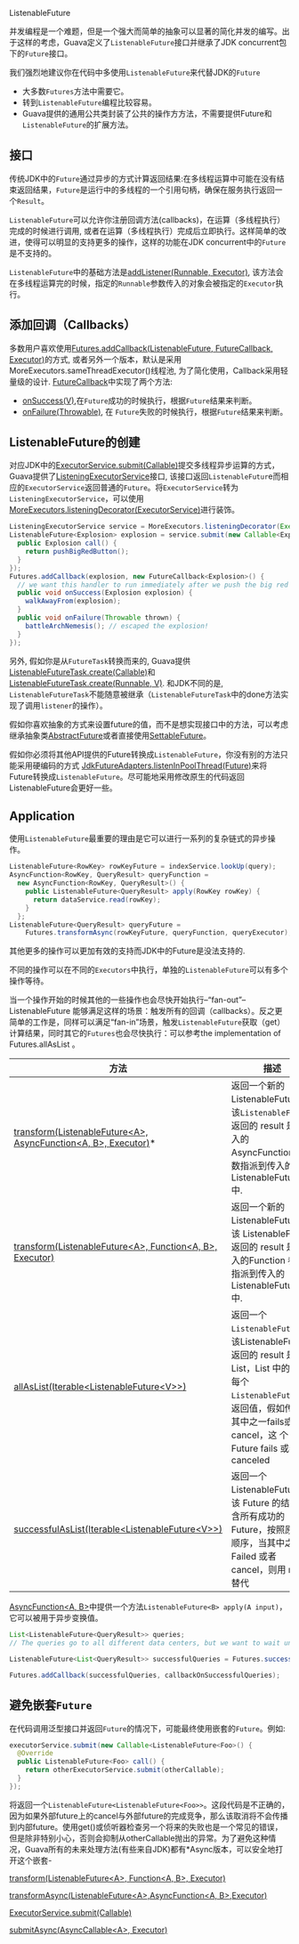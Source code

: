 ListenableFuture

并发编程是一个难题，但是一个强大而简单的抽象可以显著的简化并发的编写。出于这样的考虑，Guava定义了`ListenableFuture`接口并继承了JDK concurrent包下的`Future`接口。

我们强烈地建议你在代码中多使用`ListenableFuture`来代替JDK的`Future`

* 大多数`Futures`方法中需要它。
* 转到`ListenableFuture`编程比较容易。
* Guava提供的通用公共类封装了公共的操作方方法，不需要提供Future和`ListenableFuture`的扩展方法。

## 接口

传统JDK中的`Future`通过异步的方式计算返回结果:在多线程运算中可能在没有结束返回结果，`Future`是运行中的多线程的一个引用句柄，确保在服务执行返回一个`Result`。

`ListenableFuture`可以允许你注册回调方法(callbacks)，在运算（多线程执行）完成的时候进行调用, 或者在运算（多线程执行）完成后立即执行。这样简单的改进，使得可以明显的支持更多的操作，这样的功能在JDK concurrent中的`Future`是不支持的。

`ListenableFuture`中的基础方法是[addListener(Runnable, Executor)](https://google.github.io/guava/releases/snapshot/api/docs/com/google/common/util/concurrent/ListenableFuture.html#addListener-java.lang.Runnable-java.util.concurrent.Executor-), 该方法会在多线程运算完的时候，指定的`Runnable`参数传入的对象会被指定的`Executor`执行。

## 添加回调（Callbacks）

多数用户喜欢使用[Futures.addCallback(ListenableFuture<V>, FutureCallback<V>, Executor)](https://google.github.io/guava/releases/snapshot/api/docs/com/google/common/util/concurrent/Futures.html#addCallback-com.google.common.util.concurrent.ListenableFuture-com.google.common.util.concurrent.FutureCallback-java.util.concurrent.Executor-)的方式, 或者另外一个版本，默认是采用MoreExecutors.sameThreadExecutor()线程池, 为了简化使用，Callback采用轻量级的设计. [FutureCallback<V>](https://google.github.io/guava/releases/snapshot/api/docs/com/google/common/util/concurrent/FutureCallback.html)中实现了两个方法:

* [onSuccess(V)](https://google.github.io/guava/releases/snapshot/api/docs/com/google/common/util/concurrent/FutureCallback.html#onSuccess-V-),在`Future`成功的时候执行，根据`Future`结果来判断。
* [onFailure(Throwable)](https://google.github.io/guava/releases/snapshot/api/docs/com/google/common/util/concurrent/FutureCallback.html#onFailure-java.lang.Throwable-), 在 `Future`失败的时候执行，根据`Future`结果来判断。

## ListenableFuture的创建

对应JDK中的[ExecutorService.submit(Callable)](http://docs.oracle.com/javase/8/docs/api/java/util/concurrent/ExecutorService.html#submit-java.util.concurrent.Callable-)提交多线程异步运算的方式，Guava提供了[ListeningExecutorService](https://google.github.io/guava/releases/snapshot/api/docs/com/google/common/util/concurrent/ListeningExecutorService.html)接口, 该接口返回`ListenableFutur`e而相应的`ExecutorService`返回普通的`Future`。将`ExecutorService`转为`ListeningExecutorService`，可以使用[MoreExecutors.listeningDecorator(ExecutorService)](https://google.github.io/guava/releases/snapshot/api/docs/com/google/common/util/concurrent/MoreExecutors.html#listeningDecorator-java.util.concurrent.ExecutorService-)进行装饰。

```java
ListeningExecutorService service = MoreExecutors.listeningDecorator(Executors.newFixedThreadPool(10));
ListenableFuture<Explosion> explosion = service.submit(new Callable<Explosion>() {
  public Explosion call() {
    return pushBigRedButton();
  }
});
Futures.addCallback(explosion, new FutureCallback<Explosion>() {
  // we want this handler to run immediately after we push the big red button!
  public void onSuccess(Explosion explosion) {
    walkAwayFrom(explosion);
  }
  public void onFailure(Throwable thrown) {
    battleArchNemesis(); // escaped the explosion!
  }
});
```

另外, 假如你是从`FutureTask`转换而来的, Guava提供[ListenableFutureTask.create(Callable)](https://google.github.io/guava/releases/snapshot/api/docs/com/google/common/util/concurrent/ListenableFutureTask.html#create-java.util.concurrent.Callable-)和[ListenableFutureTask.create(Runnable, V)](https://google.github.io/guava/releases/snapshot/api/docs/com/google/common/util/concurrent/ListenableFutureTask.html#create-java.lang.Runnable-V-). 和JDK不同的是, `ListenableFutureTask`不能随意被继承（`ListenableFutureTask`中的done方法实现了调用`listener`的操作）。

假如你喜欢抽象的方式来设置future的值，而不是想实现接口中的方法，可以考虑继承抽象类[AbstractFuture<V>](https://google.github.io/guava/releases/snapshot/api/docs/com/google/common/util/concurrent/AbstractFuture.html)或者直接使用[SettableFuture](https://google.github.io/guava/releases/snapshot/api/docs/com/google/common/util/concurrent/SettableFuture.html)。

假如你必须将其他API提供的Future转换成`ListenableFuture`，你没有别的方法只能采用硬编码的方式 [JdkFutureAdapters.listenInPoolThread(Future)](https://google.github.io/guava/releases/snapshot/api/docs/com/google/common/util/concurrent/JdkFutureAdapters.html)来将Future转换成`ListenableFuture`。尽可能地采用修改原生的代码返回ListenableFuture会更好一些。

## Application

使用`ListenableFuture`最重要的理由是它可以进行一系列的复杂链式的异步操作。

```java
ListenableFuture<RowKey> rowKeyFuture = indexService.lookUp(query);
AsyncFunction<RowKey, QueryResult> queryFunction =
  new AsyncFunction<RowKey, QueryResult>() {
    public ListenableFuture<QueryResult> apply(RowKey rowKey) {
      return dataService.read(rowKey);
    }
  };
ListenableFuture<QueryResult> queryFuture =
    Futures.transformAsync(rowKeyFuture, queryFunction, queryExecutor);
```

其他更多的操作可以更加有效的支持而JDK中的Future是没法支持的.

不同的操作可以在不同的`Executors`中执行，单独的`ListenableFuture`可以有多个操作等待。

当一个操作开始的时候其他的一些操作也会尽快开始执行–“fan-out”–ListenableFuture 能够满足这样的场景：触发所有的回调（callbacks）。反之更简单的工作是，同样可以满足“fan-in”场景，触发`ListenableFuture`获取（get）计算结果，同时其它的`Futures`也会尽快执行：可以参考the implementation of Futures.allAsList 。

| 方法 | 描述 | 参考 |
| - | - | - |
| [transform(ListenableFuture<A\>, AsyncFunction<A, B\>, Executor)](https://google.github.io/guava/releases/snapshot/api/docs/com/google/common/util/concurrent/Futures.html#transformAsync-com.google.common.util.concurrent.ListenableFuture-com.google.common.util.concurrent.AsyncFunction-java.util.concurrent.Executor-)* | 返回一个新的 ListenableFuture ，该`ListenableFuture`返回的 result 是由传入的 AsyncFunction 参数指派到传入的 ListenableFuture 中. | [transform(ListenableFuture<A\>, AsyncFunction<A, B\>)](https://google.github.io/guava/releases/snapshot/api/docs/com/google/common/util/concurrent/Futures.html#transformAsync-com.google.common.util.concurrent.ListenableFuture-com.google.common.util.concurrent.AsyncFunction-) |
| [transform(ListenableFuture<A\>, Function<A, B\>, Executor)](https://google.github.io/guava/releases/snapshot/api/docs/com/google/common/util/concurrent/Futures.html#transform-com.google.common.util.concurrent.ListenableFuture-com.google.common.base.Function-java.util.concurrent.Executor-) | 返回一个新的 ListenableFuture ，该 ListenableFuture 返回的 result 是由传入的Function 参数指派到传入的 ListenableFuture 中. | [transform(ListenableFuture<A\>, Function<A, B\>)](https://google.github.io/guava/releases/snapshot/api/docs/com/google/common/util/concurrent/Futures.html#transform-com.google.common.util.concurrent.ListenableFuture-com.google.common.base.Function-) |
| [allAsList(Iterable<ListenableFuture<V\>\>)](https://google.github.io/guava/releases/snapshot/api/docs/com/google/common/util/concurrent/Futures.html#allAsList-java.lang.Iterable-) | 返回一个`ListenableFuture`，该ListenableFuture 返回的 result 是一个 List，List 中的值是每个`ListenableFuture`的返回值，假如传入的其中之一fails或者cancel，这 个Future fails 或者 canceled | [allAsList(ListenableFuture<V\>...)](https://google.github.io/guava/releases/snapshot/api/docs/com/google/common/util/concurrent/Futures.html#allAsList-com.google.common.util.concurrent.ListenableFuture...-) |
| [successfulAsList(Iterable<ListenableFuture<V\>\>)](https://google.github.io/guava/releases/snapshot/api/docs/com/google/common/util/concurrent/Futures.html#successfulAsList-java.lang.Iterable-) | 返回一个 ListenableFuture ，该 Future 的结果包含所有成功的 Future，按照原来的顺序，当其中之一 Failed 或者 cancel，则用 null 替代 | [successfulAsList(ListenableFuture<V\>...)](https://google.github.io/guava/releases/snapshot/api/docs/com/google/common/util/concurrent/Futures.html#successfulAsList-com.google.common.util.concurrent.ListenableFuture...-) |

[AsyncFunction<A, B\>](https://google.github.io/guava/releases/snapshot/api/docs/com/google/common/util/concurrent/AsyncFunction.html)中提供一个方法`ListenableFuture<B> apply(A input)`，它可以被用于异步变换值。

```java
List<ListenableFuture<QueryResult>> queries;
// The queries go to all different data centers, but we want to wait until they're all done or failed.

ListenableFuture<List<QueryResult>> successfulQueries = Futures.successfulAsList(queries);

Futures.addCallback(successfulQueries, callbackOnSuccessfulQueries);
```

## 避免嵌套`Future`

在代码调用泛型接口并返回`Future`的情况下，可能最终使用嵌套的`Future`。例如:

```java
executorService.submit(new Callable<ListenableFuture<Foo>() {
  @Override
  public ListenableFuture<Foo> call() {
    return otherExecutorService.submit(otherCallable);
  }
});
```

将返回一个`ListenableFuture<ListenableFuture<Foo>>`。这段代码是不正确的，因为如果外部future上的cancel与外部future的完成竞争，那么该取消将不会传播到内部future。使用get()或侦听器检查另一个将来的失败也是一个常见的错误，但是除非特别小心，否则会抑制从otherCallable抛出的异常。为了避免这种情况，Guava所有的未来处理方法(有些来自JDK)都有*Async版本，可以安全地打开这个嵌套-

[transform(ListenableFuture<A\>, Function<A, B\>, Executor)](https://google.github.io/guava/releases/snapshot/api/docs/com/google/common/util/concurrent/Futures.html#transform-com.google.common.util.concurrent.ListenableFuture-com.google.common.base.Function-java.util.concurrent.Executor-)

[transformAsync(ListenableFuture<A\>,AsyncFunction<A, B\>,Executor)](https://google.github.io/guava/releases/snapshot/api/docs/com/google/common/util/concurrent/Futures.html#transformAsync-com.google.common.util.concurrent.ListenableFuture-com.google.common.util.concurrent.AsyncFunction-java.util.concurrent.Executor-)

[ExecutorService.submit(Callable)](http://docs.oracle.com/javase/8/docs/api/java/util/concurrent/ExecutorService.html#submit-java.util.concurrent.Callable-)

[submitAsync(AsyncCallable<A\>, Executor)](https://google.github.io/guava/releases/snapshot/api/docs/com/google/common/util/concurrent/Futures.html#submitAsync-com.google.common.util.concurrent.AsyncCallable-java.util.concurrent.Executor-)
